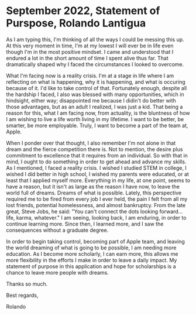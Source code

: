 # September 2022, Statement of Purspose, Rolando Lantigua
As I am typing this, I'm thinking of all the ways I could be messing this up. At this very moment in time, I'm at my lowest I will ever be in life even though I'm in the most positive mindset. I came and understood that I endured a lot in the short amount of time I spent alive thus far. That dramatically shaped why I faced the circumstances I looked to overcome. 

What I'm facing now is a reality crisis. I'm at a stage in life where I am reflecting on what is happening, why it is happening, and what is occuring because of it. I'd like to take control of that. Fortunately enough, despite all the hardship I faced, I also was blessed with many opportunities, which in hindsight, either way; disappointed me because I didin't do better with those advantages, but as an adult I realized, I was just a kid. That being a reason for this, what I am facing now, from actuality, is the bluntness of how I am wishing to live a life worth living in my lifetime. I want to be better, be smarter, be more employable. Truly, I want to become a part of the team at, Apple. 

When I ponder over that thought, I also remember I'm not alone in that dream and the fierce competition there is. Not to mention, the desire plus commitment to excellence that it requires from an individual. So with that in mind, I ought to do something in order to get ahead and advance my skills. As I mentioned, I faced a reality crisis. I wished I studied STEM in college, I wished I did better in high school, I wished my parents were educated, or at least that I applied myself more. Everything in my life, at one point, seems to have a reason, but it isn't as large as the reason I have now, to leave the world full of dreams. Dreams of what is possible. Lately, this perspective required me to be fired from every job I ever held, the pain I felt from all my lost friends, potential homelessness, and almost bankruptcy. From the late great, Steve Jobs, he said: "You can't connect the dots looking forward... life, karma, whatever." I am seeing, looking back, I am enduring, in order to continue learning more. Since then, I learned more, and I saw the consequences without a graduate degree. 

In order to begin taking control, becoming part of Apple team, and leaving the world dreaming of what is going to be possible, I am needing more education. As I become more scholarly, I can earn more, this allows me more flexibility in the efforts I make in order to leave a daily impact. My statement of purpose in this application and hope for scholarships is a chance to leave more people with dreams. 

Thanks so much. 

Best regards,

Rolando
